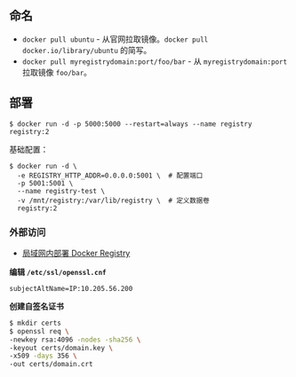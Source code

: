 ## 命名
- `docker pull ubuntu` - 从官网拉取镜像。`docker pull docker.io/library/ubuntu` 的简写。  
- `docker pull myregistrydomain:port/foo/bar` - 从 `myregistrydomain:port` 拉取镜像 `foo/bar`。  

## 部署
```
$ docker run -d -p 5000:5000 --restart=always --name registry registry:2
```

基础配置：  
```
$ docker run -d \
  -e REGISTRY_HTTP_ADDR=0.0.0.0:5001 \  # 配置端口
  -p 5001:5001 \
  --name registry-test \
  -v /mnt/registry:/var/lib/registry \  # 定义数据卷
  registry:2
```

### 外部访问
- [局域网内部署 Docker Registry](https://yq.aliyun.com/articles/373068)

**编辑 `/etc/ssl/openssl.cnf`**  
```
subjectAltName=IP:10.205.56.200
```
**创建自签名证书**  
```sh
$ mkdir certs
$ openssl req \
-newkey rsa:4096 -nodes -sha256 \
-keyout certs/domain.key \
-x509 -days 356 \
-out certs/domain.crt
```
